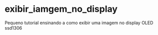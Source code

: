 # exibir_iamgem_no_display
Pequeno tutorial ensinando a como exibir uma imagem no display OLED ssd1306
